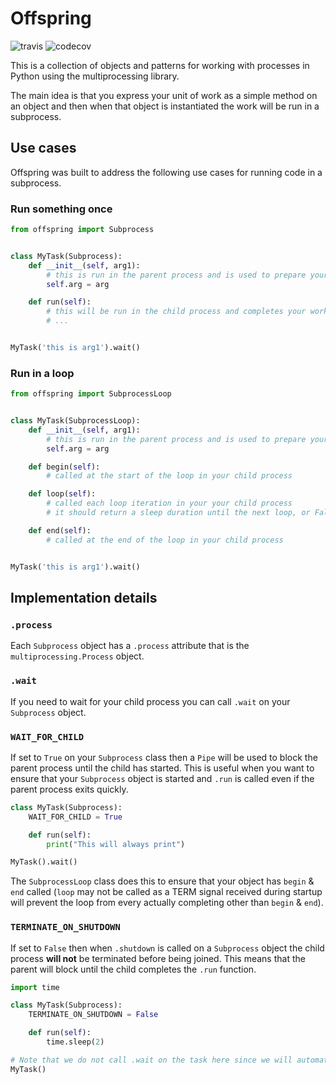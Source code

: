 # Offspring

![travis](https://img.shields.io/travis/borgstrom/offspring.svg)
![codecov](https://img.shields.io/codecov/c/github/borgstrom/offspring.svg)

This is a collection of objects and patterns for working with processes in Python using the multiprocessing library.

The main idea is that you express your unit of work as a simple method on an object and then when that object is
instantiated the work will be run in a subprocess.


## Use cases

Offspring was built to address the following use cases for running code in a subprocess.


### Run something once

```python
from offspring import Subprocess


class MyTask(Subprocess):
    def __init__(self, arg1):
        # this is run in the parent process and is used to prepare your object
        self.arg = arg

    def run(self):
        # this will be run in the child process and completes your work
        # ...


MyTask('this is arg1').wait()
```


### Run in a loop

```python
from offspring import SubprocessLoop


class MyTask(SubprocessLoop):
    def __init__(self, arg1):
        # this is run in the parent process and is used to prepare your object
        self.arg = arg

    def begin(self):
        # called at the start of the loop in your child process

    def loop(self):
        # called each loop iteration in your your child process
        # it should return a sleep duration until the next loop, or False to stop the loop

    def end(self):
        # called at the end of the loop in your child process


MyTask('this is arg1').wait()
```


## Implementation details

### `.process`

Each `Subprocess` object has a `.process` attribute that is the `multiprocessing.Process` object.


### `.wait`

If you need to wait for your child process you can call `.wait` on your `Subprocess` object.


### `WAIT_FOR_CHILD`

If set to `True` on your `Subprocess` class then a `Pipe` will be used to block the parent process until the child has
started.  This is useful when you want to ensure that your `Subprocess` object is started and `.run` is called even if
the parent process exits quickly.

```python
class MyTask(Subprocess):
    WAIT_FOR_CHILD = True

    def run(self):
        print("This will always print")

MyTask().wait()
```

The `SubprocessLoop` class does this to ensure that your object has `begin` & `end` called (`loop` may not be called as
a TERM signal received during startup will prevent the loop from every actually completing other than `begin` & `end`).


### `TERMINATE_ON_SHUTDOWN`

If set to `False` then when `.shutdown` is called on a `Subprocess` object the child process **will not** be terminated
before being joined.  This means that the parent will block until the child completes the `.run` function.

```python
import time

class MyTask(Subprocess):
    TERMINATE_ON_SHUTDOWN = False

    def run(self):
        time.sleep(2)

# Note that we do not call .wait on the task here since we will automatically wait for the child
MyTask()
```
